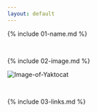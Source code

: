 ```yaml
---
layout: default
---
```


{% include 01-name.md %}

<br>

{% include 02-image.md %}

![Image-of-Yaktocat](https://octodex.github.com/images/yaktocat.png)

<br>

{% include 03-links.md %}

